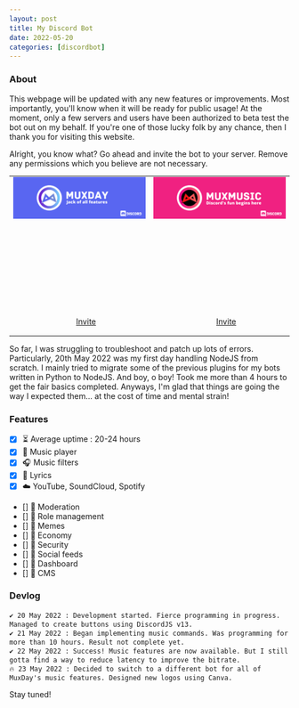 ```yaml
---
layout: post
title: My Discord Bot
date: 2022-05-20
categories: [discordbot]
---
```

<head>
<meta property="og:site_name" content="MuxDay | Discord Bot"><meta property="og:title" content="MuxDay | Discord Bot"><meta property="og:type" content="website"><meta property="og:description" content="A multi-purpose bot for every server's needs!"><meta property="og:image" content="/assets/images/MuxDay_bot_banner.png"><meta property="og:image:type" content="image/png"><meta property="og:url" content="https://muxday.muxsites.com/discordbot"><meta property="twitter:card" content="summary_large_image"><link href="https://fonts.googleapis.com/css?family=Source+Sans+Pro:900,900italic,200,200italic,400,400italic,700,700italic" rel="stylesheet" type="text/css">
</head>

### About
This webpage will be updated with any new features or improvements. Most importantly, you'll know when it will be ready for public usage! At the moment, only a few servers and users have been authorized to beta test the bot out on my behalf. If you're one of those lucky folk by any chance, then I thank you for visiting this website.

Alright, you know what? Go ahead and invite the bot to your server. Remove any permissions which you believe are not necessary.

| | |
|     :---:      |     :---:      |
|![](/assets/images/MuxDay_bot_banner.png)|![](/assets/images/MuxMusic_bot_banner.png)|
|<ul id="buttons05" class="buttons"><a href="https://discord.com/api/oauth2/authorize?client_id=977262952354828308&permissions=1644971949559&scope=bot" class="button n01"><svg><use xlink:href="#icon-93f"></use></svg><span class="label">Invite</span></a></ul>|<ul id="buttons05" class="buttons"><a href="https://discord.com/api/oauth2/authorize?client_id=900766190266368051&permissions=1644971949559&scope=bot" class="button n01"><svg><use xlink:href="#icon-93f"></use></svg><span class="label">Invite</span></a></ul>|

So far, I was struggling to troubleshoot and patch up lots of errors. Particularly, 20th May 2022 was my first day handling NodeJS from scratch. I mainly tried to migrate some of the previous plugins for my bots written in Python to NodeJS. And boy, o boy! Took me more than 4 hours to get the fair basics completed. Anyways, I'm glad that things are going the way I expected them... at the cost of time and mental strain!

### Features
* [x] ⏳ Average uptime : 20-24 hours
* [x] 🎵 Music player
* [x] 🎧 Music filters
* [x] 🎼 Lyrics 
* [x] ☁️ YouTube, SoundCloud, Spotify
* [] 🚧 Moderation
* [] 🚧 Role management
* [] 🚧 Memes
* [] 🚧 Economy
* [] 🚧 Security
* [] 🚧 Social feeds
* [] 🚧 Dashboard
* [] 🚧 CMS

### Devlog
```
✔️ 20 May 2022 : Development started. Fierce programming in progress. Managed to create buttons using DiscordJS v13.
✔️ 21 May 2022 : Began implementing music commands. Was programming for more than 10 hours. Result not complete yet.
✔️ 22 May 2022 : Success! Music features are now available. But I still gotta find a way to reduce latency to improve the bitrate.
🔥 23 May 2022 : Decided to switch to a different bot for all of MuxDay's music features. Designed new logos using Canva.
```

Stay tuned!
